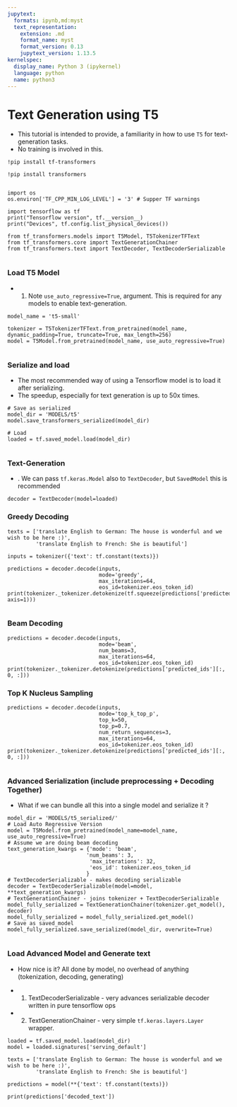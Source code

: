```yaml
---
jupytext:
  formats: ipynb,md:myst
  text_representation:
    extension: .md
    format_name: myst
    format_version: 0.13
    jupytext_version: 1.13.5
kernelspec:
  display_name: Python 3 (ipykernel)
  language: python
  name: python3
---
```


# Text Generation using T5

* This tutorial is intended to provide, a familiarity in how to use ```T5``` for text-generation tasks.
* No training is involved in this.

```{code-cell} ipython3
!pip install tf-transformers

!pip install transformers
```

```{code-cell} ipython3

```

```{code-cell} ipython3
import os
os.environ['TF_CPP_MIN_LOG_LEVEL'] = '3' # Supper TF warnings

import tensorflow as tf
print("Tensorflow version", tf.__version__)
print("Devices", tf.config.list_physical_devices())

from tf_transformers.models import T5Model, T5TokenizerTFText
from tf_transformers.core import TextGenerationChainer
from tf_transformers.text import TextDecoder, TextDecoderSerializable
```

```{code-cell} ipython3

```

### Load T5 Model 

* 1. Note `use_auto_regressive=True`, argument. This is required for any models to enable text-generation.

```{code-cell} ipython3
model_name = 't5-small'

tokenizer = T5TokenizerTFText.from_pretrained(model_name, dynamic_padding=True, truncate=True, max_length=256)
model = T5Model.from_pretrained(model_name, use_auto_regressive=True)
```

```{code-cell} ipython3

```

### Serialize and load

* The most recommended way of using a Tensorflow model is to load it after serializing.
* The speedup, especially for text generation is up to 50x times.

```{code-cell} ipython3
# Save as serialized
model_dir = 'MODELS/t5'
model.save_transformers_serialized(model_dir)

# Load
loaded = tf.saved_model.load(model_dir)
```

```{code-cell} ipython3

```

### Text-Generation

* . We can pass ```tf.keras.Model``` also to ```TextDecoder```, but ```SavedModel``` this is recommended

```{code-cell} ipython3
decoder = TextDecoder(model=loaded)
```

### Greedy Decoding

```{code-cell} ipython3
texts = ['translate English to German: The house is wonderful and we wish to be here :)', 
         'translate English to French: She is beautiful']

inputs = tokenizer({'text': tf.constant(texts)})

predictions = decoder.decode(inputs, 
                             mode='greedy', 
                             max_iterations=64, 
                             eos_id=tokenizer.eos_token_id)
print(tokenizer._tokenizer.detokenize(tf.squeeze(predictions['predicted_ids'], axis=1)))
```

```{code-cell} ipython3

```

### Beam Decoding

```{code-cell} ipython3
predictions = decoder.decode(inputs, 
                             mode='beam',
                             num_beams=3,
                             max_iterations=64,
                             eos_id=tokenizer.eos_token_id)
print(tokenizer._tokenizer.detokenize(predictions['predicted_ids'][:, 0, :]))
```

### Top K Nucleus Sampling

```{code-cell} ipython3
predictions = decoder.decode(inputs, 
                             mode='top_k_top_p',
                             top_k=50,
                             top_p=0.7,
                             num_return_sequences=3,
                             max_iterations=64,
                             eos_id=tokenizer.eos_token_id)
print(tokenizer._tokenizer.detokenize(predictions['predicted_ids'][:, 0, :]))
```

```{code-cell} ipython3

```

### Advanced Serialization (include preprocessing + Decoding Together)

* What if we can bundle all this into a single model and serialize it ?

```{code-cell} ipython3
model_dir = 'MODELS/t5_serialized/'
# Load Auto Regressive Version
model = T5Model.from_pretrained(model_name=model_name, use_auto_regressive=True)
# Assume we are doing beam decoding
text_generation_kwargs = {'mode': 'beam', 
                         'num_beams': 3,
                          'max_iterations': 32,
                          'eos_id': tokenizer.eos_token_id
                         }
# TextDecoderSerializable - makes decoding serializable
decoder = TextDecoderSerializable(model=model, **text_generation_kwargs)
# TextGenerationChainer - joins tokenizer + TextDecoderSerializable
model_fully_serialized = TextGenerationChainer(tokenizer.get_model(), decoder)
model_fully_serialized = model_fully_serialized.get_model()
# Save as saved_model
model_fully_serialized.save_serialized(model_dir, overwrite=True)
```

```{code-cell} ipython3

```

### Load Advanced Model and Generate text

* How nice is it? All done by model, no overhead of anything (tokenization, decoding, generating)

* 1. TextDecoderSerializable - very advances serializable decoder written in pure tensorflow ops
* 2. TextGenerationChainer -  very simple ```tf.keras.layers.Layer``` wrapper.

```{code-cell} ipython3
loaded = tf.saved_model.load(model_dir)
model = loaded.signatures['serving_default']
```

```{code-cell} ipython3
texts = ['translate English to German: The house is wonderful and we wish to be here :)', 
         'translate English to French: She is beautiful']

predictions = model(**{'text': tf.constant(texts)})
```

```{code-cell} ipython3
print(predictions['decoded_text'])
```

```{code-cell} ipython3

```
